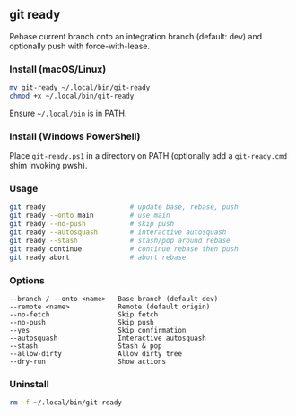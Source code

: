 ## git ready

Rebase current branch onto an integration branch (default: dev) and optionally push with force-with-lease.

### Install (macOS/Linux)
```bash
mv git-ready ~/.local/bin/git-ready
chmod +x ~/.local/bin/git-ready
```
Ensure `~/.local/bin` is in PATH.

### Install (Windows PowerShell)
Place `git-ready.ps1` in a directory on PATH (optionally add a `git-ready.cmd` shim invoking pwsh).

### Usage
```bash
git ready                     # update base, rebase, push
git ready --onto main         # use main
git ready --no-push           # skip push
git ready --autosquash        # interactive autosquash
git ready --stash             # stash/pop around rebase
git ready continue            # continue rebase then push
git ready abort               # abort rebase
```

### Options
```
--branch / --onto <name>   Base branch (default dev)
--remote <name>            Remote (default origin)
--no-fetch                 Skip fetch
--no-push                  Skip push
--yes                      Skip confirmation
--autosquash               Interactive autosquash
--stash                    Stash & pop
--allow-dirty              Allow dirty tree
--dry-run                  Show actions
```

### Uninstall
```bash
rm -f ~/.local/bin/git-ready
```
